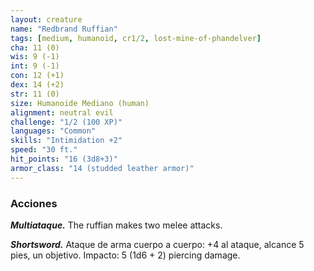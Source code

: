 ```yaml
---
layout: creature
name: "Redbrand Ruffian"
tags: [medium, humanoid, cr1/2, lost-mine-of-phandelver]
cha: 11 (0)
wis: 9 (-1)
int: 9 (-1)
con: 12 (+1)
dex: 14 (+2)
str: 11 (0)
size: Humanoide Mediano (human)
alignment: neutral evil
challenge: "1/2 (100 XP)"
languages: "Common"
skills: "Intimidation +2"
speed: "30 ft."
hit_points: "16 (3d8+3)"
armor_class: "14 (studded leather armor)"
---
```


### Acciones

***Multiataque.*** The ruffian makes two melee attacks.

***Shortsword.*** Ataque de arma cuerpo a cuerpo: +4 al ataque, alcance 5 pies, un objetivo. Impacto: 5 (1d6 + 2) piercing damage.